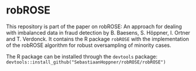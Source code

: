 # robROSE
This repository is part of the paper on robROSE: An approach for dealing with imbalanced data in fraud detection by B. Baesens, S. Höppner, I. Ortner and T. Verdonck. It contains the R package `robROSE` with the implementation of the robROSE algorithm for robust oversampling of minority cases.

The R package can be installed through the `devtools` package:  
`devtools::install_github("SebastiaanHoppner/robROSE/robROSE")`
